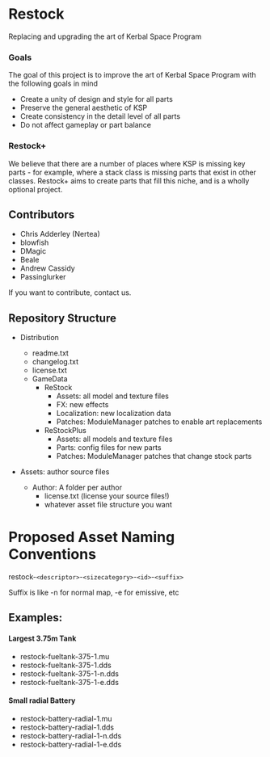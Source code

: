 # Restock
Replacing and upgrading the art of Kerbal Space Program

### Goals

The goal of this project is to improve the art of Kerbal Space Program with the following goals in mind
* Create a unity of design and style for all parts
* Preserve the general aesthetic of KSP
* Create consistency in the detail level of all parts
* Do not affect gameplay or part balance


### Restock+

We believe that there are a number of places where KSP is missing key parts - for example, where a stack class is missing parts that exist in other classes. Restock+ aims to create parts that fill this niche, and is a wholly optional project.

## Contributors

* Chris Adderley (Nertea)
* blowfish
* DMagic
* Beale
* Andrew Cassidy
* Passinglurker

If you want to contribute, contact us.

## Repository Structure
* Distribution
  * readme.txt
  * changelog.txt
  * license.txt
  * GameData
    * ReStock
      * Assets: all model and texture files
      * FX: new effects
      * Localization: new localization data
      * Patches: ModuleManager patches to enable art replacements
    * ReStockPlus
      * Assets: all models and texture files
      * Parts: config files for new parts
      * Patches: ModuleManager patches that change stock parts

* Assets: author source files
  * Author: A folder per author
    * license.txt (license your source files!)
    * whatever asset file structure you want

# Proposed Asset Naming Conventions

restock-`<descriptor>`-`<sizecategory>`-`<id>`-`<suffix>`

Suffix is like -n for normal map, -e for emissive, etc

## Examples:
#### Largest 3.75m Tank
* restock-fueltank-375-1.mu
* restock-fueltank-375-1.dds
* restock-fueltank-375-1-n.dds
* restock-fueltank-375-1-e.dds
#### Small radial Battery
* restock-battery-radial-1.mu
* restock-battery-radial-1.dds
* restock-battery-radial-1-n.dds
* restock-battery-radial-1-e.dds
